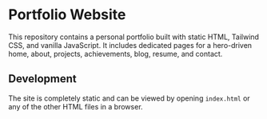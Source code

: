 # Portfolio Website

This repository contains a personal portfolio built with static HTML, Tailwind CSS, and vanilla JavaScript. It includes dedicated pages for a hero-driven home, about, projects, achievements, blog, resume, and contact.

## Development

The site is completely static and can be viewed by opening `index.html` or any of the other HTML files in a browser.
